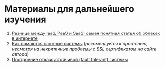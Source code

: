 # Материалы для дальнейшего изучения

1. [Разница между IaaS, PaaS и SaaS: самая понятная статья об облаках в интернете](https://mcs.mail.ru/blog/raznica-mezhdu-iaas-paas-saas-statya-ob-oblakah-v-internete)
2. [Как ломаются сложные системы](https://akmeev.ru/how-complex-systems-fail/)
(*рекомендуется к прочтению, несмотря
на некритичные проблемы с SSL сертификатом на сайте автора*)
3. [Построение отказоустойчивой (fault tolerant) системы](https://habr.com/ru/post/118496/)